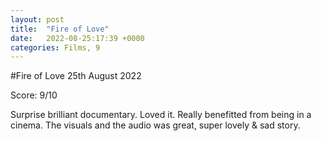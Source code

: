```yaml
---
layout: post
title:  "Fire of Love"
date:   2022-08-25:17:39 +0000
categories: Films, 9
---
```


#Fire of Love
25th August 2022

Score: 9/10 

Surprise brilliant documentary. Loved it. Really benefitted from being in a cinema. The visuals and the audio was great, super lovely & sad story. 
